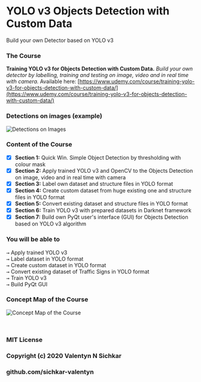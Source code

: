 # YOLO v3 Objects Detection with Custom Data
Build your own Detector based on YOLO v3


### The Course
**Training YOLO v3 for Objects Detection with Custom Data.** *Build your own detector by labelling, training and testing on image, video and in real time with camera.* Available here: [https://www.udemy.com/course/training-yolo-v3-for-objects-detection-with-custom-data/](https://www.udemy.com/course/training-yolo-v3-for-objects-detection-with-custom-data/)


### Detections on images (example)
![Detections on Images](https://github.com/sichkar-valentyn/YOLO-v3-Objects-Detection-with-Custom-Data/blob/master/images/slides_detections_2.gif "YOLO v3 Objects Detections on Images")


### Content of the Course
- [x] **Section 1:** Quick Win. Simple Object Detection by thresholding with colour mask
- [x] **Section 2:** Apply trained YOLO v3 and OpenCV to the Objects Detection on image, video and in real time with camera
- [x] **Section 3:** Label own dataset and structure files in YOLO format
- [x] **Section 4:** Create custom dataset from huge existing one and structure files in YOLO format	
- [x] **Section 5:** Convert existing dataset and structure files in YOLO format		
- [x] **Section 6:** Train YOLO v3 with prepared datasets in Darknet framework
- [x] **Section 7:** Build own PyQt user's interface (GUI) for Objects Detection based on YOLO v3 algorithm

### You will be able to
<kbd>→</kbd> Apply trained YOLO v3
<br/><kbd>→</kbd> Label dataset in YOLO format
<br/><kbd>→</kbd> Create custom dataset in YOLO format
<br/><kbd>→</kbd> Convert existing dataset of Traffic Signs in YOLO format
<br/><kbd>→</kbd> Train YOLO v3
<br/><kbd>→</kbd> Build PyQt GUI

### Concept Map of the Course
![Concept Map of the Course](https://github.com/sichkar-valentyn/YOLO-v3-Objects-Detection-with-Custom-Data/blob/master/images/Concept_map_YOLO_3.png "Concept Map of the Course")

<br/>

### MIT License
### Copyright (c) 2020 Valentyn N Sichkar
### github.com/sichkar-valentyn
